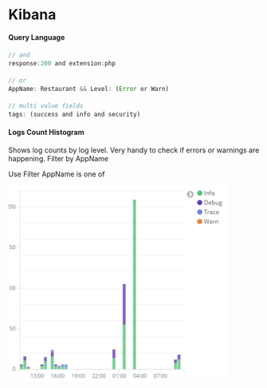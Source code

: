 # Kibana

#### Query Language

```javascript
// and
response:200 and extension:php

// or
AppName: Restaurant && Level: (Error or Warn)

// multi value fields
tags: (success and info and security)
```

#### Logs Count Histogram

Shows log counts by log level. Very handy to check if errors or warnings are happening. Filter by AppName

Use Filter AppName is one of 

![](.gitbook/assets/image%20%285%29.png)

